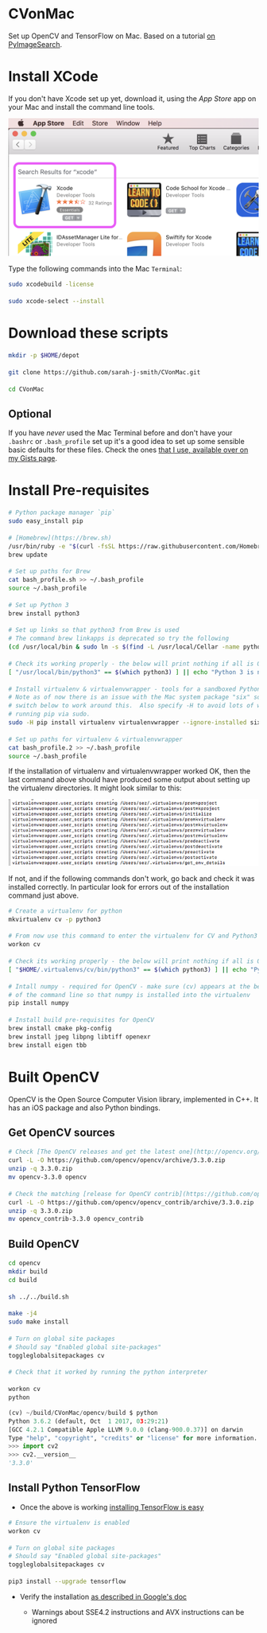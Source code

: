 # CVonMac

Set up OpenCV and TensorFlow on Mac.  Based on a tutorial [on PyImageSearch](https://www.pyimagesearch.com/2016/12/05/macos-install-opencv-3-and-python-3-5/).

# Install XCode

If you don't have Xcode set up yet, download it, using the *App Store* app on your Mac
and install the command line tools.

![Install via Mac App Store](install-xcode.png)

Type the following commands into the Mac `Terminal`:

```bash
sudo xcodebuild -license

sudo xcode-select --install
```

# Download these scripts

```bash
mkdir -p $HOME/depot

git clone https://github.com/sarah-j-smith/CVonMac.git

cd CVonMac
```

## Optional

If you have *never* used the Mac Terminal before and don't have your `.bashrc` or `.bash_profile`
set up it's a good idea to set up some sensible basic defaults for these files.  Check the
ones [that I use, available over on my Gists page](https://gist.github.com/sarah-j-smith/9eb3ca97aafc57b6f8ebd9c09bb76543).

# Install Pre-requisites

```bash
# Python package manager `pip`
sudo easy_install pip

# [Homebrew](https://brew.sh)
/usr/bin/ruby -e "$(curl -fsSL https://raw.githubusercontent.com/Homebrew/install/master/install)"
brew update

# Set up paths for Brew
cat bash_profile.sh >> ~/.bash_profile
source ~/.bash_profile

# Set up Python 3
brew install python3

# Set up links so that python3 from Brew is used
# The command brew linkapps is deprecated so try the following
(cd /usr/local/bin & sudo ln -s $(find -L /usr/local/Cellar -name python3 -perm +111 -type f | head -1))

# Check its working properly - the below will print nothing if all is OK
[ "/usr/local/bin/python3" == $(which python3) ] || echo "Python 3 is not setup correctly"

# Install virtualenv & virtualenvwrapper - tools for a sandboxed Python environment
# Note as of now there is an issue with the Mac system package "six" so add the 
# switch below to work around this.  Also specify -H to avoid lots of warnings about
# running pip via sudo.
sudo -H pip install virtualenv virtualenvwrapper --ignore-installed six

# Set up paths for virtualenv & virtualenvwrapper
cat bash_profile.2 >> ~/.bash_profile
source ~/.bash_profile
```

If the installation of virtualenv and virtualenvwrapper worked OK, then the last command above
should have produced some output about setting up the virtualenv directories.  It might look
similar to this:

![successful virtualenv](virtualenv-works.png)

If not, and if the following commands don't work, go back and check it was
installed correctly.  In particular look for errors out of the installation command just above.

```bash
# Create a virtualenv for python
mkvirtualenv cv -p python3

# From now use this command to enter the virtualenv for CV and Python3
workon cv

# Check its working properly - the below will print nothing if all is OK
[ "$HOME/.virtualenvs/cv/bin/python3" == $(which python3) ] || echo "Python 3 virtualenv is not set up correctly"

# Intall numpy - required for OpenCV - make sure (cv) appears at the beginning
# of the command line so that numpy is installed into the virtualenv
pip install numpy

# Install build pre-requisites for OpenCV
brew install cmake pkg-config
brew install jpeg libpng libtiff openexr
brew install eigen tbb
```

# Built OpenCV

OpenCV is the Open Source Computer Vision library, implemented in C++.  It has an iOS package and
also Python bindings.

## Get OpenCV sources

```bash
# Check [The OpenCV releases and get the latest one](http://opencv.org/releases.html)
curl -L -O https://github.com/opencv/opencv/archive/3.3.0.zip
unzip -q 3.3.0.zip
mv opencv-3.3.0 opencv

# Check the matching [release for OpenCV contrib](https://github.com/opencv/opencv_contrib/releases)
curl -L -O https://github.com/opencv/opencv_contrib/archive/3.3.0.zip
unzip -q 3.3.0.zip
mv opencv_contrib-3.3.0 opencv_contrib
```

## Build OpenCV

```bash
cd opencv
mkdir build
cd build

sh ../../build.sh

make -j4
sudo make install

# Turn on global site packages
# Should say "Enabled global site-packages"
toggleglobalsitepackages cv

# Check that it worked by running the python interpreter

workon cv
python
```

```python
(cv) ~/build/CVonMac/opencv/build $ python
Python 3.6.2 (default, Oct  1 2017, 03:29:21) 
[GCC 4.2.1 Compatible Apple LLVM 9.0.0 (clang-900.0.37)] on darwin
Type "help", "copyright", "credits" or "license" for more information.
>>> import cv2
>>> cv2.__version__
'3.3.0'
```

## Install Python TensorFlow

* Once the above is working [installing TensorFlow is easy](https:#www.tensorflow.org/install/install_mac)

```bash
# Ensure the virtualenv is enabled
workon cv    

# Turn on global site packages
# Should say "Enabled global site-packages"
toggleglobalsitepackages cv

pip3 install --upgrade tensorflow
```

* Verify the installation [as described in Google's doc](https:#www.tensorflow.org/install/install_mac#validate_your_installation)

    * Warnings about SSE4.2 instructions and AVX instructions can be ignored